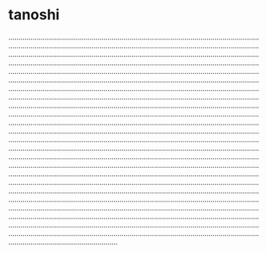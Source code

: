 # tanoshi
......................................................................................................................................................................................................................................................................................................................................................................................................................................................................................................................................................................................................................................................................................................................................................................................................................................................................................................................................................................................................................................................................................................................................................................................................................................................................................................................................................................................................................................................................................................................................................................................................................................................................................................................................................................................................................................................................................................................................................................................................................................................................................................................................................................................................................................................................................................................................................................................................................................................................................................................................................................................................................................................................................................................................................................................................................................................................................................................................................................................................................................................................................................................................................